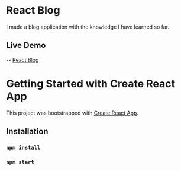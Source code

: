 # React Blog 

I made a blog application with the knowledge I have learned so far.


## Live Demo

-- [React Blog](https://reactblog-app.netlify.app/)

# Getting Started with Create React App

This project was bootstrapped with [Create React App](https://github.com/facebook/create-react-app).

## Installation

### `npm install`

### `npm start`

